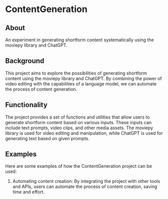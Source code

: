 # ContentGeneration

## About
An experiment in generating shortform content systematically using the moviepy library and ChatGPT.

## Background
This project aims to explore the possibilities of generating shortform content using the moviepy library and ChatGPT. By combining the power of video editing with the capabilities of a language model, we can automate the process of content generation.

## Functionality
The project provides a set of functions and utilities that allow users to generate shortform content based on various inputs. These inputs can include text prompts, video clips, and other media assets. The moviepy library is used for video editing and manipulation, while ChatGPT is used for generating text based on given prompts.

## Examples
Here are some examples of how the ContentGeneration project can be used:

1. Automating content creation: By integrating the project with other tools and APIs, users can automate the process of content creation, saving time and effort.



